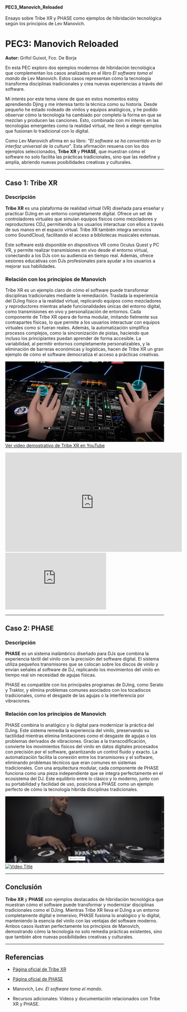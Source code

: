 #### PEC3_Manovich_Reloaded
Ensayo sobre Tribe XR y PHASE como ejemplos de hibridación tecnológica según los principios de Lev Manovich.



# PEC3: Manovich Reloaded  
**Autor:** Grifol Guixot, Fco. De Borja

En esta PEC exploro dos ejemplos modernos de hibridación tecnológica que complementan los casos analizados en el libro *El software toma el mando* de Lev Manovich. Estos casos representan cómo la tecnología transforma disciplinas tradicionales y crea nuevas experiencias a través del software. 

Mi interés por este tema viene de que en estos momentos estoy aprendiendo Djing y me interesa tanto la técnica como su historía. Desde pequeño he estado rodeado de vinilos y equipos analógicos, y he podido observar cómo la tecnología ha cambiado por completo la forma en que se mezclan y producen las canciones. Esto, combinado con mi interés en las tecnologías emergentes como la realidad virtual, me llevó a elegir ejemplos que fusionan lo tradicional con lo digital. 

Como Lev Manovich afirma en su libro: *"El software se ha convertido en la interfaz universal de la cultura"*. Esta afirmación resuena con los dos ejemplos seleccionados, **Tribe XR** y **PHASE**, que muestran cómo el software no solo facilita las prácticas tradicionales, sino que las redefine y amplía, abriendo nuevas posibilidades creativas y culturales. 

---

## Caso 1: Tribe XR  

### Descripción  
**Tribe XR** es una plataforma de realidad virtual (VR) diseñada para enseñar y practicar DJing en un entorno completamente digital. Ofrece un set de controladores virtuales que simulan equipos físicos como mezcladores y reproductores CDJ, permitiendo a los usuarios interactuar con ellos a través de sus manos en el espacio virtual. Tribe XR también integra servicios como SoundCloud, facilitando el acceso a bibliotecas musicales extensas. 

Este software está disponible en dispositivos VR como Oculus Quest y PC VR, y permite realizar transmisiones en vivo desde el entorno virtual, conectando a los DJs con su audiencia en tiempo real. Además, ofrece sesiones educativas con DJs profesionales para ayudar a los usuarios a mejorar sus habilidades.

### Relación con los principios de Manovich
Tribe XR es un ejemplo claro de cómo el software puede transformar disciplinas tradicionales mediante la remediación. Traslada la experiencia del DJing físico a la realidad virtual, replicando equipos como mezcladores y reproductores mientras añade funcionalidades únicas del entorno digital, como transmisiones en vivo y personalización de entornos. Cada componente de Tribe XR opera de forma modular, imitando fielmente sus contrapartes físicas, lo que permite a los usuarios interactuar con equipos virtuales como si fueran reales. Además, la automatización simplifica procesos complejos, como la sincronización de pistas, haciendo que incluso los principiantes puedan aprender de forma accesible. La variabilidad, al permitir entornos completamente personalizables, y la eliminación de barreras económicas y logísticas, hacen de Tribe XR un gran ejemplo de cómo el software democratiza el acceso a prácticas creativas.

![Tribe XR](media/TRIBE_01.jpg)
[Ver video demostrativo de Tribe XR en YouTube](https://www.youtube.com/watch?v=jPEDi0tm7ss)
<iframe width="560" height="315" src="https://www.youtube.com/watch?v=jPEDi0tm7ss" frameborder="0" allowfullscreen></iframe>
<iframe width="320" height="180" src="https://www.youtube.com/watch?v=jPEDi0tm7ss" title="PHASE" frameborder="0" allow="accelerometer; autoplay; clipboard-write; encrypted-media; gyroscope; picture-in-picture" allowfullscreen="1"></iframe>



---

## Caso 2: PHASE  

### Descripción  
**PHASE** es un sistema inalámbrico diseñado para DJs que combina la experiencia táctil del vinilo con la precisión del software digital. El sistema utiliza pequeños transmisores que se colocan sobre los discos de vinilo y envían señales al software de DJ, replicando los movimientos del vinilo en tiempo real sin necesidad de agujas físicas.

PHASE es compatible con los principales programas de DJing, como Serato y Traktor, y elimina problemas comunes asociados con los tocadiscos tradicionales, como el desgaste de las agujas o la interferencia por vibraciones.

### Relación con los principios de Manovich
PHASE combina lo analógico y lo digital para modernizar la práctica del DJing. Este sistema remedia la experiencia del vinilo, preservando su tactilidad mientras elimina limitaciones como el desgaste de agujas o los problemas derivados de vibraciones. Gracias a la transcodificación, convierte los movimientos físicos del vinilo en datos digitales procesados con precisión por el software, garantizando un control fluido y exacto. La automatización facilita la conexión entre los transmisores y el software, eliminando problemas técnicos que eran comunes en sistemas tradicionales. Con una arquitectura modular, cada componente de PHASE funciona como una pieza independiente que se integra perfectamente en el ecosistema del DJ. Este equilibrio entre lo clásico y lo moderno, junto con su portabilidad y facilidad de uso, posiciona a PHASE como un ejemplo perfecto de cómo la tecnología hibrida disciplinas tradicionales.

![PHASE](media/PHASE_01.jpg)
[![Video Title](https://img.youtube.com/vi/jPEDi0tm7ss/0.jpg)](https://www.youtube.com/watch?v=jPEDi0tm7ss)

---

## Conclusión  
**Tribe XR** y **PHASE** son ejemplos destacados de hibridación tecnológica que muestran cómo el software puede transformar y modernizar disciplinas tradicionales como el DJing. Mientras Tribe XR lleva el DJing a un entorno completamente digital e inmersivo, PHASE fusiona lo analógico y lo digital, manteniendo la esencia del vinilo con las ventajas del software moderno. Ambos casos ilustran perfectamente los principios de Manovich, demostrando cómo la tecnología no solo remedia prácticas existentes, sino que también abre nuevas posibilidades creativas y culturales.

---

## Referencias  
- [Página oficial de Tribe XR](https://www.tribexr.com)  
- [Página oficial de PHASE](https://www.phasedj.com)  
- Manovich, Lev. *El software toma el mando*.  

- Recursos adicionales: Videos y documentación relacionados con Tribe XR y PHASE.
